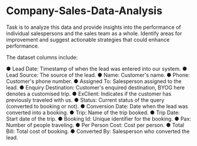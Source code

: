 # Company-Sales-Data-Analysis

Task is to analyze this data and provide insights into the
performance of individual salespersons and the sales team as a whole.
Identify areas for improvement and suggest actionable strategies
that could enhance performance.

The dataset columns include:

● Lead Date: Timestamp of when the lead was entered into our system.
● Lead Source: The source of the lead.
● Name: Customer's name.
● Phone: Customer's phone number.
● Assigned To: Salesperson assigned to the lead.
● Enquiry Destination: Customer's enquired destination, BYOG here denotes a customised trip.
● ExClient: Indicates if the customer has previously traveled with us.
● Status: Current status of the query (converted to booking or not).
● Conversion Date: Date when the lead was converted into a booking.
● Trip: Name of the trip booked.
● Trip Date: Start date of the trip.
● Booking Id: Unique identifier for the booking.
● Pax: Number of people traveling.
● Per Person Cost: Cost per person.
● Total Bill: Total cost of booking.
● Converted By: Salesperson who converted the lead.
